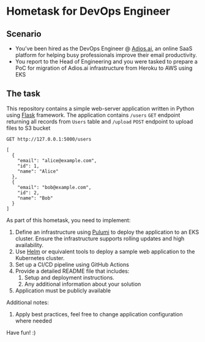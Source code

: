 # Hometask for DevOps Engineer

## Scenario
- You’ve been hired as the DevOps Engineer @ [Adios.ai](https://adios.ai/), an online SaaS platform for helping busy professionals improve their email productivity.
- You report to the Head of Engineering and you were tasked to prepare a PoC for migration of Adios.ai infrastructure from Heroku to AWS using EKS

## The task
This repository contains a simple web-server application written in Python using [Flask](https://pypi.org/project/Flask/) framework. The application contains `/users` `GET` endpoint returning all records from `Users` table and `/upload` `POST` endpoint to upload files to S3 bucket

```
GET http://127.0.0.1:5000/users

[
  {
    "email": "alice@example.com",
    "id": 1,
    "name": "Alice"
  },
  {
    "email": "bob@example.com",
    "id": 2,
    "name": "Bob"
  }
]
```

As part of this hometask, you need to implement:
1. Define an infrastructure using [Pulumi](https://www.pulumi.com/) to deploy the application to an EKS cluster. Ensure the infrastructure supports rolling updates and high availability.
2. Use [Helm](https://helm.sh/) or equivalent tools to deploy a sample web application to the Kubernetes cluster.
3. Set up a CI/CD pipeline using GitHub Actions
4. Provide a detailed README file that includes:
   1. Setup and deployment instructions.
   2. Any additional information about your solution
5. Application must be publicly available

Additional notes:
1. Apply best practices, feel free to change application configuration where needed

Have fun! :)